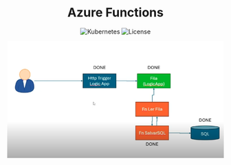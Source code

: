 <h1 align="center">Azure Functions</h1>

<p align="center">
  <img alt="Kubernetes" src="https://img.shields.io/static/v1?label=Azure&message=Fn&color=8257E5&labelColor=000000"  />
  <img alt="License" src="https://img.shields.io/static/v1?label=license&message=MIT&color=49AA26&labelColor=000000">
</p>

<p align="center">
  <img alt="Azure" src="data/fn.png">
</p>